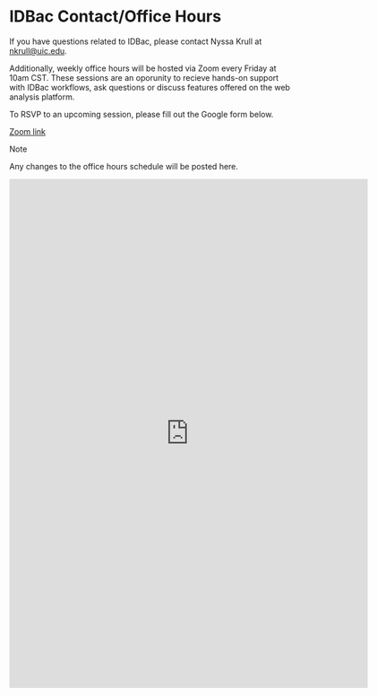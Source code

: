 # IDBac Contact/Office Hours

If you have questions related to IDBac, please contact Nyssa Krull at [nkrull@uic.edu](nkrull@uic.edu).

Additionally, weekly office hours will be hosted via Zoom every Friday at 10am CST. These sessions are an oporunity to recieve hands-on support with IDBac workflows, ask questions or discuss features offered on the web  analysis platform. 

To RSVP to an upcoming session, please fill out the Google form below. 

[Zoom link](https://uic.zoom.us/j/85354946320?pwd=RmCgZ43hNraLe2F3JaLJygAbNeTmSJ.1)

> [!NOTE]    
> Any changes to the office hours schedule will be posted here. 

<iframe src="https://docs.google.com/forms/d/e/1FAIpQLSfYVB6Ieq6Ap-1SKy0QjarTIHUSiqpetmXnmTv3qM3ZQktiNQ/viewform?embedded=true" width="640" height="908" frameborder="0" marginheight="0" marginwidth="0">Loading…</iframe>
